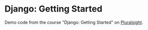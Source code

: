# Django: Getting Started
Demo code from the course "Django: Getting Started" on [Pluralsight](https://www.pluralsight.com).

